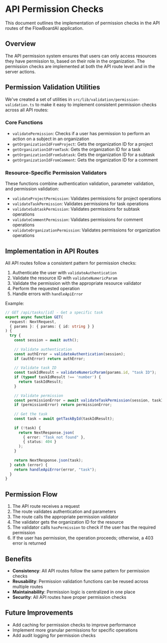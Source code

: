 # API Permission Checks

This document outlines the implementation of permission checks in the API routes of the FlowBoardAI application.

## Overview

The API permission system ensures that users can only access resources they have permission to, based on their role in the organization. The permission checks are implemented at both the API route level and in the server actions.

## Permission Validation Utilities

We've created a set of utilities in `src/lib/validation/permission-validation.ts` to make it easy to implement consistent permission checks across all API routes:

### Core Functions

- `validatePermission`: Checks if a user has permission to perform an action on a subject in an organization
- `getOrganizationIdFromProject`: Gets the organization ID for a project
- `getOrganizationIdFromTask`: Gets the organization ID for a task
- `getOrganizationIdFromSubtask`: Gets the organization ID for a subtask
- `getOrganizationIdFromComment`: Gets the organization ID for a comment

### Resource-Specific Permission Validators

These functions combine authentication validation, parameter validation, and permission validation:

- `validateProjectPermission`: Validates permissions for project operations
- `validateTaskPermission`: Validates permissions for task operations
- `validateSubtaskPermission`: Validates permissions for subtask operations
- `validateCommentPermission`: Validates permissions for comment operations
- `validateOrganizationPermission`: Validates permissions for organization operations

## Implementation in API Routes

All API routes follow a consistent pattern for permission checks:

1. Authenticate the user with `validateAuthentication`
2. Validate the resource ID with `validateNumericParam`
3. Validate the permission with the appropriate resource validator
4. Perform the requested operation
5. Handle errors with `handleApiError`

Example:

```typescript
// GET /api/tasks/[id] - Get a specific task
export async function GET(
  request: NextRequest,
  { params }: { params: { id: string } }
) {
  try {
    const session = await auth();
    
    // Validate authentication
    const authError = validateAuthentication(session);
    if (authError) return authError;
    
    // Validate task ID
    const taskIdResult = validateNumericParam(params.id, "task ID");
    if (typeof taskIdResult !== 'number') {
      return taskIdResult;
    }
    
    // Validate permission
    const permissionError = await validateTaskPermission(session, taskIdResult, 'read');
    if (permissionError) return permissionError;
    
    // Get the task
    const task = await getTaskById(taskIdResult);
    
    if (!task) {
      return NextResponse.json(
        { error: "Task not found" },
        { status: 404 }
      );
    }
    
    return NextResponse.json(task);
  } catch (error) {
    return handleApiError(error, "task");
  }
}
```

## Permission Flow

1. The API route receives a request
2. The route validates authentication and parameters
3. The route calls the appropriate permission validator
4. The validator gets the organization ID for the resource
5. The validator calls `hasPermission` to check if the user has the required permission
6. If the user has permission, the operation proceeds; otherwise, a 403 error is returned

## Benefits

- **Consistency**: All API routes follow the same pattern for permission checks
- **Reusability**: Permission validation functions can be reused across multiple routes
- **Maintainability**: Permission logic is centralized in one place
- **Security**: All API routes have proper permission checks

## Future Improvements

- Add caching for permission checks to improve performance
- Implement more granular permissions for specific operations
- Add audit logging for permission checks 